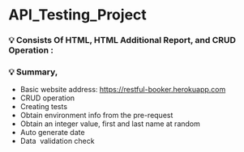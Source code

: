 # API_Testing_Project

### 💡 Consists Of HTML, HTML Additional Report, and CRUD Operation :

### 💡 Summary,

- Basic website address: https://restful-booker.herokuapp.com
- CRUD operation
- Creating tests
- Obtain environment info from the pre-request
- Obtain an integer value, first and last name at random
- Auto generate date
- Data  validation check
